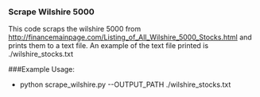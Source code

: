 ### Scrape Wilshire 5000
This code scraps the wilshire 5000 from http://financemainpage.com/Listing_of_All_Wilshire_5000_Stocks.html and prints them to a text file.  An example of the text file printed is ./wilshire_stocks.txt

###Example Usage:
* python scrape_wilshire.py --OUTPUT_PATH ./wilshire_stocks.txt